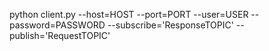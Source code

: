 


python client.py --host=HOST --port=PORT --user=USER --password=PASSWORD --subscribe='ResponseTOPIC' --publish='RequestTOPIC'


